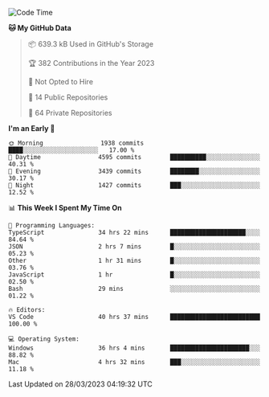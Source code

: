 <!--START_SECTION:waka-->
![Code Time](http://img.shields.io/badge/Code%20Time-3%2C849%20hrs%2038%20mins-blue)

**🐱 My GitHub Data** 

> 📦 639.3 kB Used in GitHub's Storage 
 > 
> 🏆 382 Contributions in the Year 2023
 > 
> 🚫 Not Opted to Hire
 > 
> 📜 14 Public Repositories 
 > 
> 🔑 64 Private Repositories 
 > 
**I'm an Early 🐤** 

```text
🌞 Morning                1938 commits        ████░░░░░░░░░░░░░░░░░░░░░   17.00 % 
🌆 Daytime                4595 commits        ██████████░░░░░░░░░░░░░░░   40.31 % 
🌃 Evening                3439 commits        ████████░░░░░░░░░░░░░░░░░   30.17 % 
🌙 Night                  1427 commits        ███░░░░░░░░░░░░░░░░░░░░░░   12.52 % 
```


📊 **This Week I Spent My Time On** 

```text
💬 Programming Languages: 
TypeScript               34 hrs 22 mins      █████████████████████░░░░   84.64 % 
JSON                     2 hrs 7 mins        █░░░░░░░░░░░░░░░░░░░░░░░░   05.23 % 
Other                    1 hr 31 mins        █░░░░░░░░░░░░░░░░░░░░░░░░   03.76 % 
JavaScript               1 hr                █░░░░░░░░░░░░░░░░░░░░░░░░   02.50 % 
Bash                     29 mins             ░░░░░░░░░░░░░░░░░░░░░░░░░   01.22 % 

🔥 Editors: 
VS Code                  40 hrs 37 mins      █████████████████████████   100.00 % 

💻 Operating System: 
Windows                  36 hrs 4 mins       ██████████████████████░░░   88.82 % 
Mac                      4 hrs 32 mins       ███░░░░░░░░░░░░░░░░░░░░░░   11.18 % 
```


 Last Updated on 28/03/2023 04:19:32 UTC
<!--END_SECTION:waka-->

